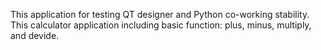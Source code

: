 This application for testing QT designer and Python co-working stability.
This calculator application including basic function: plus, minus, multiply, and devide.
